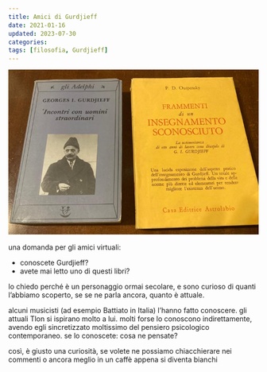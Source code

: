 ```yaml
---
title: Amici di Gurdjieff
date: 2021-01-16
updated: 2023-07-30
categories:
tags: [filosofia, Gurdjieff]
---
```

![](../../../assets/img/post/2021/gurdjieff_featured.jpg)

una domanda per gli amici virtuali: 
- conoscete Gurdjieff?
- avete mai letto uno di questi libri?

lo chiedo perché è un personaggio ormai secolare, e sono curioso di quanti l’abbiamo scoperto, se se ne parla ancora, quanto è attuale. 

alcuni musicisti (ad esempio Battiato in Italia) l’hanno fatto conoscere. gli attuali Tlon si ispirano molto a lui. molti forse lo conoscono indirettamente, avendo egli sincretizzato moltissimo del pensiero psicologico contemporaneo. 
se lo conoscete: cosa ne pensate?

così, è giusto una curiosità, se volete ne possiamo chiacchierare nei commenti o ancora meglio in un caffè appena si diventa bianchi
